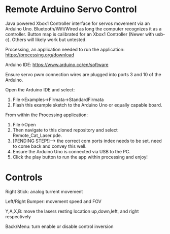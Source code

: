 # Remote Arduino Servo Control
Java powered Xbox1 Controller interface for servos movement via an Arduino Uno.
Bluetooth/Wifi/Wired as long the computer recognizes it as a controller.
Button map is calibrated for an Xbox1 Controller (Newer with usb-c).
Others will likely work but untested.

Processing, an application needed to run the application:
https://processing.org/download

Arduino IDE:
https://www.arduino.cc/en/software

Ensure servo pwm connection wires are plugged into ports 3 and 10 of the Arduino.

Open the Arduino IDE and select:
1. File->Examples->Firmata->StandardFirmata
2. Flash this example sketch to the Arduino Uno or equally capable board.

From within the Processing application:
1. File->Open
2. Then navigate to this cloned repository and select Remote_Cat_Laser.pde. 
3. [PENDING STEP!]--> the correct com ports index needs to be set. need to come back and convey this well.
4. Ensure the Arduino Uno is connected via USB to the PC.
5. Click the play button to run the app within processing and enjoy!


# Controls
Right Stick: analog turrent movement

Left/Right Bumper: movement speed and FOV

Y,A,X,B: move the lasers resting location up,down,left, and right respectively

Back/Menu: turn enable or disable control inversion
